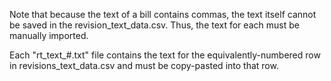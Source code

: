 Note that because the text of a bill contains commas, the text itself cannot be saved in the revision_text_data.csv. Thus, the text for each must be manually imported.

Each "rt_text_#.txt" file contains the text for the equivalently-numbered row in revisions_text_data.csv and must be copy-pasted into that row. 